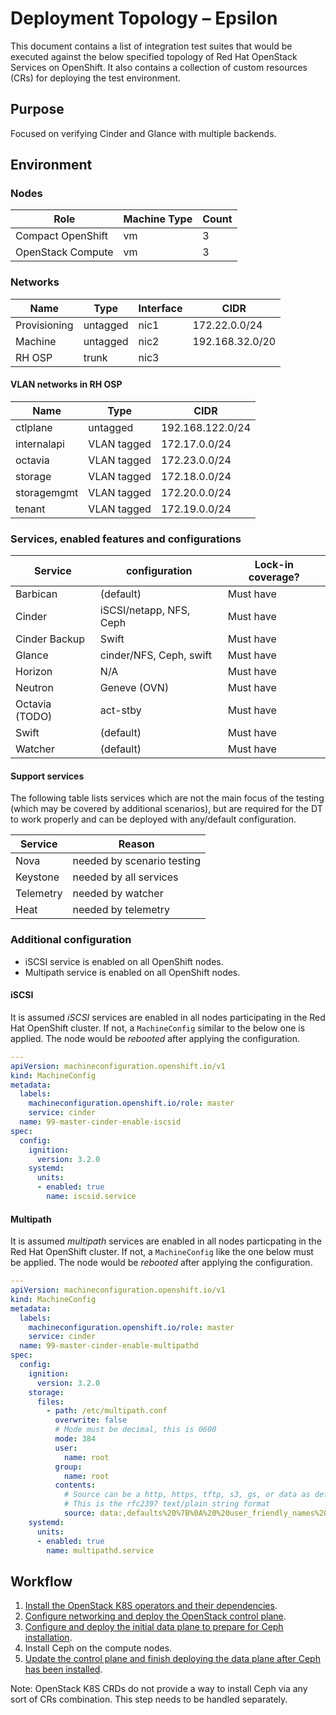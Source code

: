 # Deployment Topology – Epsilon

This document contains a list of integration test suites that would be
executed against the below specified topology of Red Hat OpenStack Services
on OpenShift. It also contains a collection of custom resources (CRs) for
deploying the test environment.


## Purpose

Focused on verifying Cinder and Glance with multiple backends.


## Environment


### Nodes

| Role              | Machine Type | Count |
| ----------------- | ------------ | ----- |
| Compact OpenShift | vm           |   3   |
| OpenStack Compute | vm           |   3   |


### Networks

| Name         | Type     | Interface | CIDR            |
| ------------ | -------- | --------- | --------------- |
| Provisioning | untagged | nic1      | 172.22.0.0/24   |
| Machine      | untagged | nic2      | 192.168.32.0/20 |
| RH OSP       | trunk    | nic3      |                 |


#### VLAN networks in RH OSP

| Name        | Type        | CIDR              |
| ----------- | ----------- | ----------------- |
| ctlplane    | untagged    | 192.168.122.0/24  |
| internalapi | VLAN tagged | 172.17.0.0/24     |
| octavia     | VLAN tagged | 172.23.0.0/24     |
| storage     | VLAN tagged | 172.18.0.0/24     |
| storagemgmt | VLAN tagged | 172.20.0.0/24     |
| tenant      | VLAN tagged | 172.19.0.0/24     |


### Services, enabled features and configurations

| Service          | configuration           | Lock-in coverage?  |
| ---------------- | ----------------------- | ------------------ |
| Barbican         | (default)               | Must have          |
| Cinder           | iSCSI/netapp, NFS, Ceph | Must have          |
| Cinder Backup    | Swift                   | Must have          |
| Glance           | cinder/NFS, Ceph, swift | Must have          |
| Horizon          | N/A                     | Must have          |
| Neutron          | Geneve (OVN)            | Must have          |
| Octavia (TODO)   | act-stby                | Must have          |
| Swift            | (default)               | Must have          |
| Watcher          | (default)               | Must have          |


#### Support services

The following table lists services which are not the main focus of the testing
(which may be covered by additional scenarios), but are required for the DT
to work properly and can be deployed with any/default configuration.

| Service          | Reason                     |
| ---------------- |--------------------------- |
| Nova             | needed by scenario testing |
| Keystone         | needed by all services     |
| Telemetry        | needed by watcher          |
| Heat             | needed by telemetry        |


### Additional configuration

- iSCSI service is enabled on all OpenShift nodes.
- Multipath service is enabled on all OpenShift nodes.


#### iSCSI

It is assumed *iSCSI* services are enabled in all nodes participating in the
Red Hat OpenShift cluster. If not, a `MachineConfig` similar to the below one
is applied. The node would be *rebooted* after applying the configuration.

```YAML
---
apiVersion: machineconfiguration.openshift.io/v1
kind: MachineConfig
metadata:
  labels:
    machineconfiguration.openshift.io/role: master
    service: cinder
  name: 99-master-cinder-enable-iscsid
spec:
  config:
    ignition:
      version: 3.2.0
    systemd:
      units:
      - enabled: true
        name: iscsid.service
```


#### Multipath

It is assumed *multipath* services are enabled in all nodes particpating in the
Red Hat OpenShift cluster. If not, a `MachineConfig` like the one below must be
applied. The node would be *rebooted* after applying the configuration.

```YAML
---
apiVersion: machineconfiguration.openshift.io/v1
kind: MachineConfig
metadata:
  labels:
    machineconfiguration.openshift.io/role: master
    service: cinder
  name: 99-master-cinder-enable-multipathd
spec:
  config:
    ignition:
      version: 3.2.0
    storage:
      files:
        - path: /etc/multipath.conf
          overwrite: false
          # Mode must be decimal, this is 0600
          mode: 384
          user:
            name: root
          group:
            name: root
          contents:
            # Source can be a http, https, tftp, s3, gs, or data as defined in rfc2397.
            # This is the rfc2397 text/plain string format
            source: data:,defaults%20%7B%0A%20%20user_friendly_names%20no%0A%20%20recheck_wwid%20yes%0A%20%20skip_kpartx%20yes%0A%20%20find_multipaths%20yes%0A%7D%0A%0Ablacklist%20%7B%0A%7D
    systemd:
      units:
      - enabled: true
        name: multipathd.service
```


## Workflow

1. [Install the OpenStack K8S operators and their dependencies](../../common/README.md).
2. [Configure networking and deploy the OpenStack control plane](control-plane.md).
3. [Configure and deploy the initial data plane to prepare for Ceph installation](dataplane-pre-ceph.md).
4. Install Ceph on the compute nodes.
5. [Update the control plane and finish deploying the data plane after Ceph has been installed](dataplane-post-ceph.md).

Note: OpenStack K8S CRDs do not provide a way to install Ceph via any sort
of CRs combination. This step needs to be handled separately.
